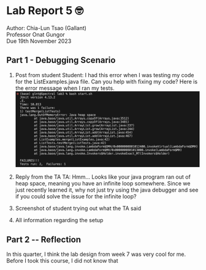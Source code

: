 # Lab Report 5 🤓

Author: Chia-Lun Tsao (Gallant)\
Professor Onat Gungor\
Due 19th November 2023

## Part 1 - Debugging Scenario
1. Post from student
Student: I had this error when I was testing my code for the ListExamples.java file. Can you help with fixing my code?
Here is the error message when I ran my tests.
![Image](images/fail.png)

2. Reply from the TA
TA: Hmm... Looks like your java program ran out of heap space, meaning you have an infinite loop somewhere. Since we just recently learned
it, why not just try using the java debugger and see if you could solve the issue for the infinite loop?

3. Screenshot of student trying out what the TA said

4. All information regarding the setup

## Part 2 -- Reflection
In this quarter, I think the lab design from week 7 was very cool for me. Before I took this course, I did not know that 

